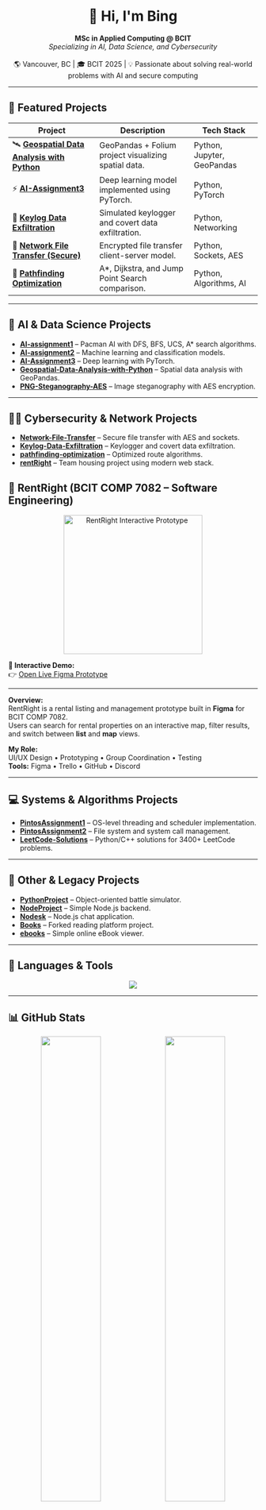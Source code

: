 <h1 align="center">🤖 Hi, I'm Bing</h1>

<p align="center">
  <b>MSc in Applied Computing @ BCIT</b><br>
  <i>Specializing in AI, Data Science, and Cybersecurity</i><br><br>
  🌎 Vancouver, BC | 🎓 BCIT 2025 | 💡 Passionate about solving real-world problems with AI and secure computing
</p>

---

## 🚀 Featured Projects

| Project | Description | Tech Stack |
|----------|--------------|-------------|
| 🛰️ [**Geospatial Data Analysis with Python**](https://bing-er.github.io/Geospatial-Data-Analysis-with-Python/) | GeoPandas + Folium project visualizing spatial data. | Python, Jupyter, GeoPandas |
| ⚡ [**AI-Assignment3**](https://github.com/bing-er/AI-Assignment3) | Deep learning model implemented using PyTorch. | Python, PyTorch |
| 🔐 [**Keylog Data Exfiltration**](https://github.com/bing-er/Keylog-Data-Exfiltration) | Simulated keylogger and covert data exfiltration. | Python, Networking |
| 🧠 [**Network File Transfer (Secure)**](https://github.com/bing-er/Network-File-Transfer) | Encrypted file transfer client-server model. | Python, Sockets, AES |
| 🧩 [**Pathfinding Optimization**](https://github.com/bing-er/pathfinding-optimization) | A*, Dijkstra, and Jump Point Search comparison. | Python, Algorithms, AI |

---

## 🧠 AI & Data Science Projects

- [**AI-assignment1**](https://github.com/bing-er/AI-assignment1) – Pacman AI with DFS, BFS, UCS, A* search algorithms.  
- [**AI-assignment2**](https://github.com/bing-er/AI-assignment2) – Machine learning and classification models.  
- [**AI-Assignment3**](https://github.com/bing-er/AI-Assignment3) – Deep learning with PyTorch.  
- [**Geospatial-Data-Analysis-with-Python**](https://github.com/bing-er/Geospatial-Data-Analysis-with-Python) – Spatial data analysis with GeoPandas.  
- [**PNG-Steganography-AES**](https://github.com/bing-er/PNG-Steganography-AES) – Image steganography with AES encryption.  

---

## 🕵️‍♂️ Cybersecurity & Network Projects

- [**Network-File-Transfer**](https://github.com/bing-er/Network-File-Transfer) – Secure file transfer with AES and sockets.  
- [**Keylog-Data-Exfiltration**](https://github.com/bing-er/Keylog-Data-Exfiltration) – Keylogger and covert data exfiltration.  
- [**pathfinding-optimization**](https://github.com/bing-er/pathfinding-optimization) – Optimized route algorithms.  
- [**rentRight**](https://github.com/bing-er/rentRight) – Team housing project using modern web stack.

## 📱 RentRight (BCIT COMP 7082 – Software Engineering)

<p align="center">
  <a href="[https://www.figma.com/proto/8tfAPB6F8qq0QzzQdiORG0/Material-Symbols--Icons--Pro--Community?type=design&node-id=117-108&t=JstMUIPTdKqqzCY6-0&scaling=scale-down&page-id=0%3A1&starting-point-node-id=117%3A108](https://www.figma.com/proto/i8tfAPB6F8q00zqZdiOR6O/Material-Symbols--Icons--Pro--Community-?type=design&node-id=117-108&t=JsTMUlPTdKqozCY6-0&scaling=scale-down&page-id=117%3A82&starting-point-node-id=117%3A108)">
    <img src="https://github.com/bing-er/rentRight/assets/YOUR_IMAGE_ID" width="280" alt="RentRight Interactive Prototype">
  </a>
</p>

**🎯 Interactive Demo:**  
👉 [Open Live Figma Prototype]([https://www.figma.com/proto/8tfAPB6F8qq0QzzQdiORG0/Material-Symbols--Icons--Pro--Community?type=design&node-id=117-108&t=JstMUIPTdKqqzCY6-0&scaling=scale-down&page-id=0%3A1&starting-point-node-id=117%3A108](https://www.figma.com/proto/i8tfAPB6F8q00zqZdiOR6O/Material-Symbols--Icons--Pro--Community-?type=design&node-id=117-108&t=JsTMUlPTdKqozCY6-0&scaling=scale-down&page-id=117%3A82&starting-point-node-id=117%3A108))

---

**Overview:**  
RentRight is a rental listing and management prototype built in **Figma** for BCIT COMP 7082.  
Users can search for rental properties on an interactive map, filter results, and switch between **list** and **map** views.

**My Role:**  
UI/UX Design • Prototyping • Group Coordination • Testing  
**Tools:** Figma • Trello • GitHub • Discord

---

## 💻 Systems & Algorithms Projects

- [**PintosAssignment1**](https://github.com/bing-er/PintosAssignment1) – OS-level threading and scheduler implementation.  
- [**PintosAssignment2**](https://github.com/bing-er/PintosAssignment2) – File system and system call management.  
- [**LeetCode-Solutions**](https://github.com/bing-er/LeetCode-Solutions) – Python/C++ solutions for 3400+ LeetCode problems.  

---

## 🧰 Other & Legacy Projects

- [**PythonProject**](https://github.com/bing-er/PythonProject) – Object-oriented battle simulator.  
- [**NodeProject**](https://github.com/bing-er/NodeProject) – Simple Node.js backend.  
- [**Nodesk**](https://github.com/bing-er/Nodesk) – Node.js chat application.  
- [**Books**](https://github.com/bing-er/Books) – Forked reading platform project.  
- [**ebooks**](https://github.com/bing-er/ebooks) – Simple online eBook viewer.  

---

## 🧰 Languages & Tools
<p align="center">
  <img src="https://skillicons.dev/icons?i=python,cpp,java,js,html,css,linux,git,github,mysql,pytorch,tensorflow,pandas,matplotlib,vscode,unity,unrealengine&perline=9" />
</p>

---

## 📊 GitHub Stats
<p align="center">
  <img src="https://github-readme-stats.vercel.app/api?username=bing-er&show_icons=true&theme=tokyonight&hide_border=true" width="49%">
  <img src="https://github-readme-stats.vercel.app/api/top-langs/?username=bing-er&layout=compact&theme=tokyonight&hide_border=true" width="49%">
</p>

---

## 🎯 Current Focus
- 📈 Building **AI-driven data analytics tools**
- 🧠 Researching **secure machine learning models**
- ⚙️ Developing **cyber-defense and network monitoring systems**

---

## 🌐 Connect With Me
<p align="center">
  <a href="https://www.linkedin.com/in/binger-yu/" target="_blank">
    <img src="https://img.shields.io/badge/LinkedIn-0077B5.svg?logo=linkedin&logoColor=white" alt="LinkedIn"/>
  </a>
  <a href="mailto:your.email@domain.com">
    <img src="https://img.shields.io/badge/Email-D14836.svg?logo=gmail&logoColor=white" alt="Email"/>
  </a>
  <a href="https://bing-er.github.io/Geospatial-Data-Analysis-with-Python/" target="_blank">
    <img src="https://img.shields.io/badge/Portfolio-0A66C2?logo=githubpages&logoColor=white" alt="Portfolio"/>
  </a>
</p>

